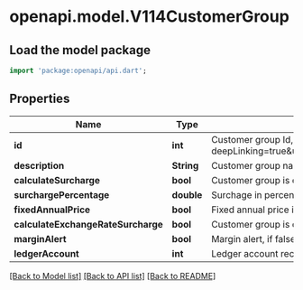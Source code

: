 # openapi.model.V114CustomerGroup

## Load the model package
```dart
import 'package:openapi/api.dart';
```

## Properties
Name | Type | Description | Notes
------------ | ------------- | ------------- | -------------
**id** | **int** | Customer group Id, as retrievable from <a href=\"?deepLinking=true&urls.primaryName=v1.2#/Customer/CustomerGroup\">/api/Customer</a> | [optional] 
**description** | **String** | Customer group name | [optional] 
**calculateSurcharge** | **bool** | Customer group is charged with a surcharge | [optional] 
**surchargePercentage** | **double** | Surchage in percent | [optional] 
**fixedAnnualPrice** | **bool** | Fixed annual price is used for customer group | [optional] 
**calculateExchangeRateSurcharge** | **bool** | Customer group is charged with a exchange rate surcharge | [optional] 
**marginAlert** | **bool** | Margin alert, if false, customers will not appear on list of margin alerts | [optional] 
**ledgerAccount** | **int** | Ledger account receivables for customer group | [optional] 

[[Back to Model list]](../README.md#documentation-for-models) [[Back to API list]](../README.md#documentation-for-api-endpoints) [[Back to README]](../README.md)


